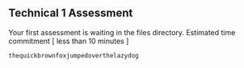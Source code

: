 ## Technical 1 Assessment

Your first assessment is waiting in the files directory.  Estimated time commitment [ less than 10 minutes ]

```
thequickbrownfoxjumpedoverthelazydog
```
